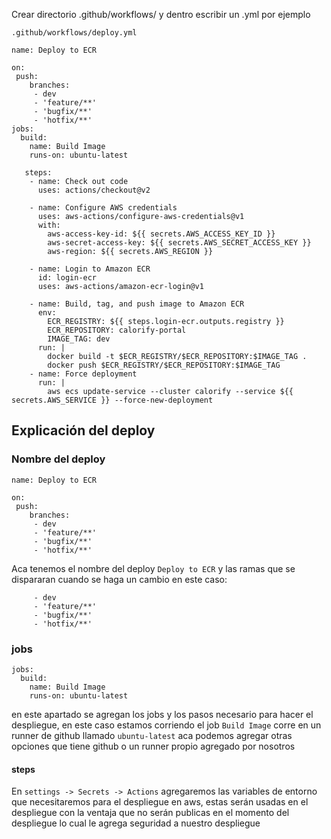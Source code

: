 
Crear directorio .github/workflows/ y dentro escribir un .yml por ejemplo

`.github/workflows/deploy.yml`

```
name: Deploy to ECR

on:
 push:
    branches:
     - dev
     - 'feature/**'
     - 'bugfix/**'
     - 'hotfix/**'
jobs:
  build:
    name: Build Image
    runs-on: ubuntu-latest

   steps:
    - name: Check out code
      uses: actions/checkout@v2

    - name: Configure AWS credentials
      uses: aws-actions/configure-aws-credentials@v1
      with:
        aws-access-key-id: ${{ secrets.AWS_ACCESS_KEY_ID }}
        aws-secret-access-key: ${{ secrets.AWS_SECRET_ACCESS_KEY }}
        aws-region: ${{ secrets.AWS_REGION }}

    - name: Login to Amazon ECR
      id: login-ecr
      uses: aws-actions/amazon-ecr-login@v1

    - name: Build, tag, and push image to Amazon ECR
      env:
        ECR_REGISTRY: ${{ steps.login-ecr.outputs.registry }}
        ECR_REPOSITORY: calorify-portal
        IMAGE_TAG: dev
      run: |
        docker build -t $ECR_REGISTRY/$ECR_REPOSITORY:$IMAGE_TAG .
        docker push $ECR_REGISTRY/$ECR_REPOSITORY:$IMAGE_TAG
    - name: Force deployment
      run: |
        aws ecs update-service --cluster calorify --service ${{ secrets.AWS_SERVICE }} --force-new-deployment
```

## Explicación del deploy

### Nombre del deploy

```
name: Deploy to ECR

on:
 push:
    branches:
     - dev
     - 'feature/**'
     - 'bugfix/**'
     - 'hotfix/**'
```

Aca tenemos el nombre del deploy `Deploy to ECR` y las ramas que se dispararan cuando se haga un cambio en este caso:
```
     - dev
     - 'feature/**'
     - 'bugfix/**'
     - 'hotfix/**'
```

### jobs
```
jobs:
  build:
    name: Build Image
    runs-on: ubuntu-latest
```
en este apartado se agregan los jobs y los pasos necesario para hacer el despliegue, en este caso estamos corriendo el job `Build Image` corre en un runner de github llamado `ubuntu-latest` aca podemos agregar otras opciones que tiene github o un runner propio agregado por nosotros

#### steps


En `settings -> Secrets -> Actions` agregaremos las variables de entorno que necesitaremos para el despliegue en aws, estas serán usadas en el despliegue con la ventaja que no serán publicas en el momento del despliegue lo cual le agrega seguridad a nuestro despliegue